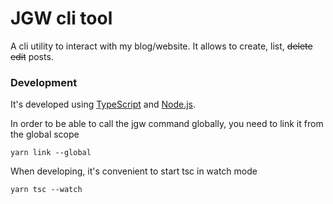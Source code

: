 # JGW cli tool

A cli utility to interact with my blog/website. It allows to create, list, ~~delete~~ ~~edit~~ posts.

### Development

It's developed using [TypeScript](https://www.typescriptlang.org) and [Node.js](https://nodejs.org).

In order to be able to call the jgw command globally, you need to link it from
the global scope

```
yarn link --global
```

When developing, it's convenient to start tsc in watch mode

```
yarn tsc --watch
```




